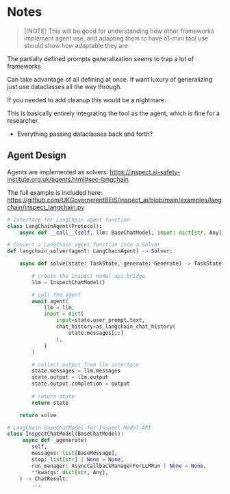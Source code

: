 # Notes

> [!NOTE] This will be good for understanding how other frameworks implement agent use, and adapting them to have o1-mini tool use should show how adaptable they are

The partially defined prompts generalization seems to trap a lot of frameworks

Can take advantage of all defining at once. If want luxury of generalizing just use dataclasses all the way through.

If you needed to add cleanup this would be a nightmare.

This is basically entirely integrating the tool as the agent, which is fine for a researcher.

* Everything passing dataclasses back and forth?

## Agent Design

Agents are implemented as solvers: https://inspect.ai-safety-institute.org.uk/agents.html#sec-langchain

The full example is included here: https://github.com/UKGovernmentBEIS/inspect_ai/blob/main/examples/langchain/inspect_langchain.py

```python
# Interface for LangChain agent function
class LangChainAgent(Protocol):
    async def __call__(self, llm: BaseChatModel, input: dict[str, Any]): ...

# Convert a LangChain agent function into a Solver
def langchain_solver(agent: LangChainAgent) -> Solver:

    async def solve(state: TaskState, generate: Generate) -> TaskState:

        # create the inspect model api bridge
        llm = InspectChatModel()

        # call the agent
        await agent(
            llm = llm,
            input = dict(
                input=state.user_prompt.text,
                chat_history=as_langchain_chat_history(
                    state.messages[1:]
                ),
            )
        )

        # collect output from llm interface
        state.messages = llm.messages
        state.output = llm.output
        state.output.completion = output
        
        # return state
        return state

    return solve

# LangChain BaseChatModel for Inspect Model API
class InspectChatModel(BaseChatModel):
     async def _agenerate(
        self,
        messages: list[BaseMessage],
        stop: list[str] | None = None,
        run_manager: AsyncCallbackManagerForLLMRun | None = None,
        **kwargs: dict[str, Any],
    ) -> ChatResult:
        ...
```